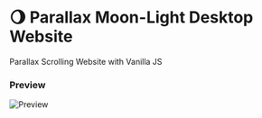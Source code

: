 # 🌖 Parallax Moon-Light Desktop Website

Parallax Scrolling Website with Vanilla JS

### Preview

![Preview](./images/screen.gif)
